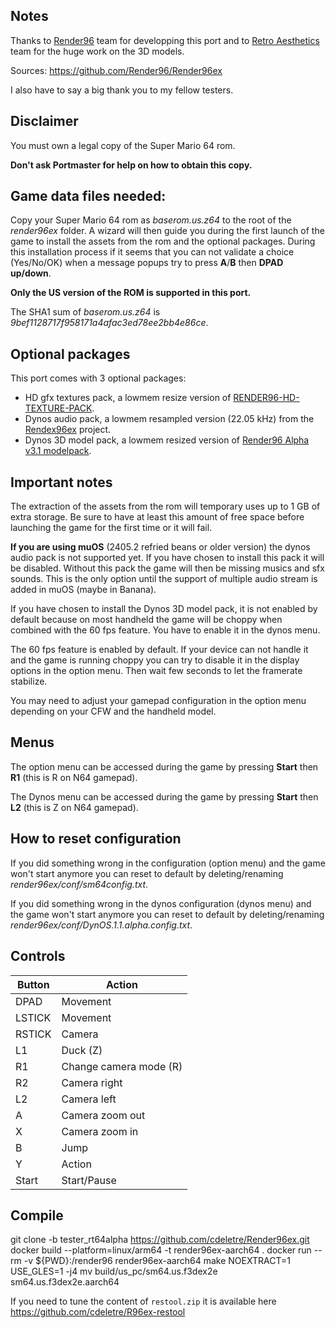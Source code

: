 ## Notes

Thanks to [Render96](https://linktr.ee/Render96) team for developping this port and to [Retro Aesthetics](https://retroaesthetics.net/) team for the huge work on the 3D models.

Sources: https://github.com/Render96/Render96ex

I also have to say a big thank you to my fellow testers.

## Disclaimer

You must own a legal copy of the Super Mario 64 rom.

**Don't ask Portmaster for help on how to obtain this copy.**

## Game data files needed:

Copy your Super Mario 64 rom as *baserom.us.z64* to the root of the *render96ex* folder. A wizard will then guide you during the first launch of the game to install the assets from the rom and the optional packages. During this installation process if it seems that you can not validate a choice (Yes/No/OK) when a message popups try to press **A**/**B** then **DPAD up/down**.

**Only the US version of the ROM is supported in this port.**

The SHA1 sum of *baserom.us.z64* is *9bef1128717f958171a4afac3ed78ee2bb4e86ce*.

## Optional packages

This port comes with 3 optional packages:
* HD gfx textures pack, a lowmem resize version of [RENDER96-HD-TEXTURE-PACK](https://github.com/pokeheadroom/RENDER96-HD-TEXTURE-PACK/).
* Dynos audio pack, a lowmem resampled version (22.05 kHz) from the [Rendex96ex](https://github.com/Render96/Render96ex) project.
* Dynos 3D model pack, a lowmem resized version of [Render96 Alpha v3.1 modelpack](https://github.com/Render96/ModelPack). 

## Important notes

The extraction of the assets from the rom will temporary uses up to 1 GB of extra storage. Be sure to have at least this amount of free space before launching the game for the first time or it will fail.

**If you are using muOS** (2405.2 refried beans or older version) the dynos audio pack is not supported yet. If you have chosen to install this pack it will be disabled. Without this pack the game will then be missing musics and sfx sounds. This is the only option until the support of multiple audio stream is added in muOS (maybe in Banana).

If you have chosen to install the Dynos 3D model pack, it is not enabled by default because on most handheld the game will be choppy when combined with the 60 fps feature. You have to enable it in the dynos menu.

The 60 fps feature is enabled by default. If your device can not handle it and the game is running choppy you can try to disable it in the display options in the option menu. Then wait few seconds to let the framerate stabilize.

You may need to adjust your gamepad configuration in the option menu depending on your CFW and the handheld model.

## Menus

The option menu can be accessed during the game by pressing **Start** then **R1** (this is R on N64 gamepad).

The Dynos menu can be accessed during the game by pressing **Start** then **L2** (this is Z on N64 gamepad).

## How to reset configuration

If you did something wrong in the configuration (option menu) and the game won't start anymore you can reset to default by deleting/renaming *render96ex/conf/sm64config.txt*.

If you did something wrong in the dynos configuration (dynos menu) and the game won't start anymore you can reset to default by deleting/renaming *render96ex/conf/DynOS.1.1.alpha.config.txt*.

## Controls

| Button | Action |
|--|--| 
|DPAD|Movement|
|LSTICK|Movement|
|RSTICK|Camera|
|L1|Duck (Z)|
|R1|Change camera mode (R)|
|R2|Camera right|
|L2|Camera left|
|A|Camera zoom out|
|X|Camera zoom in|
|B|Jump|
|Y|Action|
|Start|Start/Pause|


## Compile

git clone -b tester_rt64alpha https://github.com/cdeletre/Render96ex.git
docker build --platform=linux/arm64 -t render96ex-aarch64 .
docker run --rm -v ${PWD}:/render96 render96ex-aarch64 make NOEXTRACT=1 USE_GLES=1 -j4
mv build/us_pc/sm64.us.f3dex2e sm64.us.f3dex2e.aarch64

If you need to tune the content of `restool.zip` it is available here https://github.com/cdeletre/R96ex-restool